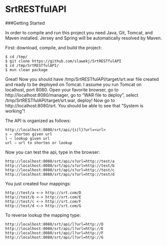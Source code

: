 SrtRESTfulAPI
=============

###Getting Started

In order to compile and run this project you need Java, Git, Tomcat, and Maven installed. Jersey and Spring will be automatically resolved by Maven.

First: download, compile, and build the project:
```
$ cd /tmp/
$ git clone https://github.com/slawekj/SrtRESTfulAPI
$ cd /tmp/SrtRESTfulAPI/
$ mvn clean package
```

Great! Now you should have /tmp/SrtRESTfulAPI/target/srt.war file created and ready to be deployed on Tomcat. I assume you run Tomcat on localhost, port 8080. Open your favorite browser, go to http://localhost:8080/manager, go to “WAR file to deploy”, select /tmp/SrtRESTfulAPI/target/srt.war, deploy!
Now go to http://localhost:8080/srt. You should be able to see that “System is working”!

The API is organized as follows:
```
http://localhost:8080/srt/api/{s|l}?url=<url>
s – shorten given url
l – lookup given url
url – url to shorten or lookup
```

Now you can test the api, type in the browser:
```
http://localhost:8080/srt/api/s?url=http://test/a
http://localhost:8080/srt/api/s?url=http://test/b
http://localhost:8080/srt/api/s?url=http://test/c
http://localhost:8080/srt/api/s?url=http://test/d
```

You just created four mappings:
```
http://test/a <-> http://srt.com/D
http://test/b <-> http://srt.com/E
http://test/c <-> http://srt.com/F
http://test/d <-> http://srt.com/G
```

To reverse lookup the mapping type:
```
http://localhost:8080/srt/api/l?url=http://D
http://localhost:8080/srt/api/l?url=http://E
http://localhost:8080/srt/api/l?url=http://F
http://localhost:8080/srt/api/l?url=http://G
```
